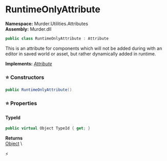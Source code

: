 # RuntimeOnlyAttribute

**Namespace:** Murder.Utilities.Attributes \
**Assembly:** Murder.dll

```csharp
public class RuntimeOnlyAttribute : Attribute
```

This is an attribute for components which will not be added during with
            an editor in saved world or asset, but rather dynamically added in runtime.

**Implements:** _[Attribute](https://learn.microsoft.com/en-us/dotnet/api/System.Attribute?view=net-7.0)_

### ⭐ Constructors
```csharp
public RuntimeOnlyAttribute()
```

### ⭐ Properties
#### TypeId
```csharp
public virtual Object TypeId { get; }
```

**Returns** \
[Object](https://learn.microsoft.com/en-us/dotnet/api/System.Object?view=net-7.0) \


⚡